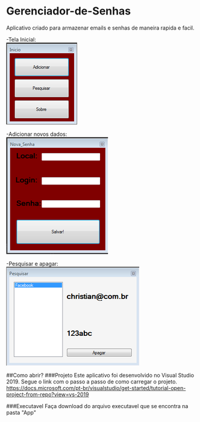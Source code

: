 # Gerenciador-de-Senhas
Aplicativo criado para armazenar emails e senhas de maneira rapida e facil.


-Tela Inicial:<br>
![telainicial](https://github.com/Christian-Samuel/Gerenciador-de-Senhas/blob/master/imgs/inicio.PNG?raw=true)

-Adicionar novos dados:<br>
![AddDados](https://github.com/Christian-Samuel/Gerenciador-de-Senhas/blob/master/imgs/Adicionar%20novo%20dado.PNG?raw=true)

-Pesquisar e apagar:<br>
![AddDados](https://github.com/Christian-Samuel/Gerenciador-de-Senhas/blob/master/imgs/pesquisa.PNG?raw=true)


##Como abrir?
###Projeto
Este aplicativo foi desenvolvido no Visual Studio 2019.
Segue o link com o passo a passo de como carregar o projeto.
https://docs.microsoft.com/pt-br/visualstudio/get-started/tutorial-open-project-from-repo?view=vs-2019

###Executavel
Faça download do arquivo executavel que se encontra na pasta "App"

